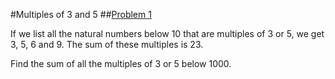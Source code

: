 #Multiples of 3 and 5
##[Problem 1](https://projecteuler.net/problem=1 "To Project Euler page")

If we list all the natural numbers below 10 that are multiples of 3 or 5, we get 3, 5, 6 and 9. The sum of these multiples is 23.

Find the sum of all the multiples of 3 or 5 below 1000.
